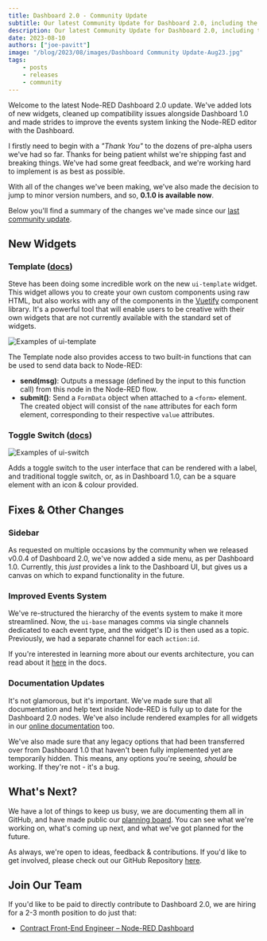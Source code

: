 ```yaml
---
title: Dashboard 2.0 - Community Update
subtitle: Our latest Community Update for Dashboard 2.0, including the latest new widgets, fixes and updates on what's next.
description: Our latest Community Update for Dashboard 2.0, including the latest new widgets, fixes and updates on what's next.
date: 2023-08-10
authors: ["joe-pavitt"]
image: "/blog/2023/08/images/Dashboard Community Update-Aug23.jpg"
tags:
    - posts
    - releases
    - community
---
```


Welcome to the latest Node-RED Dashboard 2.0 update. We've added lots of new widgets, cleaned up compatibility issues alongside Dashboard 1.0 and made strides to improve the events system linking the Node-RED editor with the Dashboard.

<!--more-->

I firstly need to begin with a  _"Thank You"_ to the dozens of pre-alpha users we've had so far. Thanks for being patient whilst we're shipping fast and breaking things. We've had some great feedback, and we're working hard to implement is as best as possible.

With all of the changes we've been making, we've also made the decision to jump to minor version numbers, and so, **0.1.0 is available now**.

Below you'll find a summary of the changes we've made since our [last community update](/blog/2023/07/dashboard-0-1-release).

## New Widgets

### Template (<a href="https://dashboard.flowfuse.com/nodes/widgets/ui-template.html" target="_blank">docs</a>)

Steve has been doing some incredible work on the new `ui-template` widget. This widget allows you to create your own custom components using raw HTML, but also works with any of the components in the [Vuetify](https://vuetifyjs.com/en/components/all/) component library. It's a powerful tool that will enable users to be creative with their own widgets that are not currently available with the standard set of widgets.

![Examples of ui-template](https://dashboard.flowfuse.com/images/node-examples/ui-template.png)

The Template node also provides access to two built-in functions that can be used to send data back to Node-RED:
- **send(msg)**: Outputs a message (defined by the input to this function call) from this node in the Node-RED flow.
- **submit()**: Send a `FormData` object when attached to a `<form>` element. The created object will consist of the `name` attributes for each form element, corresponding to their respective `value` attributes.

### Toggle Switch (<a href="https://dashboard.flowfuse.com/nodes/widgets/ui-switch.html" target="_blank">docs</a>)

![Examples of ui-switch](https://dashboard.flowfuse.com/images/node-examples/ui-switch.png)

Adds a toggle switch to the user interface that can be rendered with a label, and traditional toggle switch, or, as in Dashboard 1.0, can be a square element with an icon & colour provided.

## Fixes & Other Changes

### Sidebar

As requested on multiple occasions by the community when we released v0.0.4 of Dashboard 2.0, we've now added a side menu, as per Dashboard 1.0. Currently, this _just_ provides a link to the Dashboard UI, but gives us a canvas on which to expand functionality in the future.

### Improved Events System

We've re-structured the hierarchy of the events system to make it more streamlined. Now, the `ui-base` manages comms via single channels dedicated to each event type, and the widget's ID is then used as a topic. Previously, we had a separate channel for each `action:id`.

If you're interested in learning more about our events architecture, you can read about it [here](https://dashboard.flowfuse.com/contributing/guides/events.html) in the docs.

### Documentation Updates

It's not glamorous, but it's important. We've made sure that all documentation and help text inside Node-RED is fully up to date for the Dashboard 2.0 nodes. We've also include rendered examples for all widgets in our [online documentation](https://dashboard.flowfuse.com/) too.

We've also made sure that any legacy options that had been transferred over from Dashboard 1.0 that haven't been fully implemented yet are temporarily hidden. This means, any options you're seeing, _should_ be working. If they're not - it's a bug.

## What's Next?

We have a lot of things to keep us busy, we are documenting them all in GitHub, and have made public our [planning board](https://github.com/orgs/FlowFuse/projects/15/views/1). You can see what we're working on, what's coming up next, and what we've got planned for the future.

As always, we're open to ideas, feedback & contributions. If you'd like to get involved, please check out our GitHub Repository [here](https://github.com/FlowFuse/node-red-dashboard).

## Join Our Team

If you'd like to be paid to directly contribute to Dashboard 2.0, we are hiring for a 2-3 month position to do just that:

- [Contract Front-End Engineer – Node-RED Dashboard](https://boards.greenhouse.io/flowfuse/jobs/4911532004)
